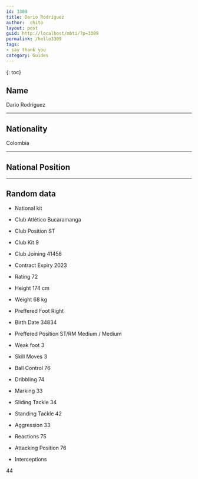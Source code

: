 ```yaml
---
id: 3309
title: Dario Rodríguez
author:  chito 
layout: post
guid: http://localhost/mbti/?p=3309
permalink: /hello3309
tags:
- say thank you
category: Guides
---
```



{: toc}


## Name  
Dario Rodríguez 

* * *

## Nationality  
Colombia 

* * *

## National Position 

* * *

## Random data 

  * National kit 
  * Club 
Atlético Bucaramanga 

  * Club Position 
ST 

  * Club Kit 
9 

  * Club Joining 
41456 

  * Contract Expiry 
2023 

  * Rating 
72 

  * Height 
174 cm 

  * Weight 
68 kg 

  * Preffered Foot 
Right 

  * Birth Date 
34834 

  * Preffered Position 
ST/RM Medium / Medium 

  * Weak foot 
3 

  * Skill Moves 
3 

  * Ball Control 
76 

  * Dribbling 
74 

  * Marking 
33 

  * Sliding Tackle 
34 

  * Standing Tackle 
42 

  * Aggression 
33 

  * Reactions 
75 

  * Attacking Position 
76 

  * Interceptions 

44</ul>